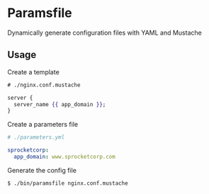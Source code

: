Paramsfile
==========

Dynamically generate configuration files with YAML and Mustache

Usage
-----

Create a template

```mustache
# ./nginx.conf.mustache

server {
  server_name {{ app_domain }};
}
```

Create a parameters file

```yaml
# ./parameters.yml

sprocketcorp:
  app_domain: www.sprocketcorp.com
```

Generate the config file

```sh
$ ./bin/paramsfile nginx.conf.mustache
```
